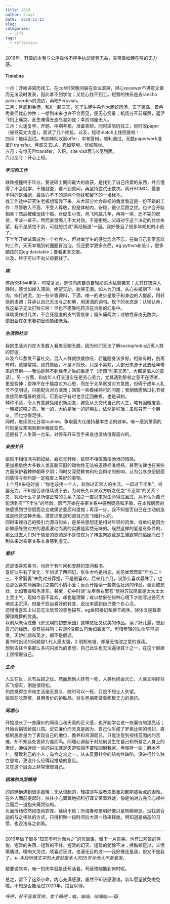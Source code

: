 ```yaml
---
title: 2019
author: Jiayi
date: '2019-12-12'
slug:
categories:
  - Life
tags:
  - reflection
---
```


  2019年，野蛮的本我与公序良俗不停争执却徒劳无益，夹带着如鲠在喉的无力感。  

#### Timeline  
  一月：开始递简历找工。在coh时常晚间躲在会议室哭，担心reviewer不满意文章而无法及时发表，因此拿不到学位；又忧心找不到工。短暂的快乐是去rancho palos verdes的海边，再吃Peruvian。  
  二月：月底到香港，和K一起三天，吃了生肠牛杂炸大肠蛇肉汤，去了离岛，景色秀美但忧心忡忡：一想到未来也许不会再见，便无心赏景；机场分开前痛哭，返沪飞机上痛哭。此生难得丑态尽显如是；幸而邻座无人。  
  三月：火速复学、开题、中期考核，准备答辩。同时递简历找工，同时改paper（被骂英文太差）。面试了几个岗位。以及，程瑶match上住院医啦！  
  四月：继续面试。有如神助收到offer，中旬答辩，顺利通过。无数paperwork准备j1 transfer。月底又去LA，宛如梦境、恍如隔世。  
  五月：有惊无险transfer，入职。site visit再与K见到面。  
  六月至今：开心上班。  

#### *学习和工作*  
跌跌撞撞终于毕业。要说硕士期间最大的收获，是找到了自己热爱的东西，并且懂得了不会就学，不懂就查，查不到就问，再坚持尝试无数次。离开SCMC，最舍不得的是潘姐，最放心不下的是两个师妹和留下的一堆标本。  
找工作途中研究生老板想留我下来。从大部分社会审视的角度看这是一份不错的工作：尽管收入不高、不受人尊敬，但是体制内，安稳，很少后顾之忧。也许会开始相亲？然后被催促结个婚，仓促生小孩，鸡飞狗跳几年，再痒一痒，还不完的房贷，平淡一辈子。然而直觉哪儿不太对劲，于是拒绝。父母对于这个决定的丝丝失望，我不是感觉不到，可就想试试“离经叛道”一回。我好像当了很多年规矩的小孩了。  
下半年开始试着成为一个社会人，但对做学生的感觉念念不忘。在做自己非常喜欢的工作，天天幸福到转圈圈冒泡泡。但还要学更多东西，eg python和统计，更多酷炫的包eg datatable；要看更多文献。  
以及，终于可以不向父母要钱了。    

#### *病*  
停药SSRI半年多，时常复发，羞愧内疚自责自轻如洪水猛兽袭来；尤其在夜深人静时，感觉如掉入深渊，绝望无助，欲哭无泪。如人为刀俎，从心尖被割下一块肉，摔打成泥，加一些辛香调料，下酒。唯一的进步是敢于和身边的人提起，用轻快的语调；并承认自己无法与之和解，用潇洒的词句。现下的状态是：认输认命，我这辈子无法打败它啦！但也不愿靠吃药活在治愈的幻象中。  
哮喘发作过几次，不会死程度的支气管痉挛；偏头痛两次；过敏性鼻炎无数次。  
依旧会在冬末春初出现情绪低落。  

#### *生活和社交*  
我的生活大约在大多数人看来无聊无趣，因为他们无法了解sociophobia远离人群的舒适。  
以及今年愈发不喜社交，混入人群就欲聋欲哑，若能隐身该多好。相聚有时，别离有时，遗憾常常。究其原因，不是不擅长，只是不喜欢，大部分来源于此去经年带来的恐惧——我怕是熬不到经年之后的重逢了（所谓“别来无恙”，大都是骗人的童话）。另一方面，和成年人打交道实在是劳心劳力，尤其遇到醉翁之意不在酒者，更是费神；费神不在于揣度对方心思，而在于太早察觉对方意图，但碍于成年人礼节不便明说，只能配合对方演戏；回答一些模棱两可的问题；我倒情愿略过礼节被直接简单粗暴的提问。可我似乎有时也会迂回曲折，也是讽刺。  
种种不适，令人有意避免结识新朋友，避免从头交代自己的人生，略有因噎废食、一朝被蛇咬之意。唯一的，大约是唯一的好朋友，依然是程瑶；虽然只有一个朋友，但也觉得足够。  
同时，继续优化日常routine，争取最大化维持基本生活的效率。唯一感到萧索的时刻是豆浆喝到剩半桶就变质。  
还拥有了人生第一台车。对停车开车苦手来说也没啥值得高兴的。  

#### *亲密关系*
依然不相信蒲苇韧如丝、磐石无转移，依然不相信浩浩汤汤的情感。  
更加相信绝大多数人类喜新厌旧的动物性无法被道德标准桎梏，甚至法律也在某些方面保护着种种朝晖夕阴；同时又深受教育和社会舆论的影响，认为公序良俗层面的感情与契约是一定程度上美好的事物。  
上个月K来电时说：“你也该找一个人，和你过正常人的生活，一起过下半生”，听罢无力，不知是否该继续说下去，为何长久以来双方听之任之“不正常”的关系？又，究竟什么才是所谓正常的关系？加之一直以来对生命得过且过，从不认为自己能活到有“下半生”的年龄。因而开始在亲密关系中感到疑惑和矛盾，在本我层面的快感换到世俗层面会变成痛苦委屈和遗憾；再深一步，我不知是否自己在主动创造或是欣赏这种矛盾。潜意识里是知道自己在飞蛾扑火的。  
同时审视自己的吸引力源自何处，是某些思想还是相对年轻的肉体，或单纯是因为新鲜感导致对方的激素波动而我的实质是索然无味的。既然这样的爱是有条件的，那么过去人们对于情爱的歌颂是不是仅仅为了掩盖肉欲或是生殖欲望的谄媚而已？  
到头来对亲密关系本身感到虚无。  

#### *爱好*
还是很喜欢看书，也终于有时间和安静的空间看书。  
喜好似乎有了变化：年初读了西厢记，张生大约是初恋，初见崔莺莺即“年方二十三，不曾娶妻”未免过分莽撞，不是很喜欢。后来几个月，没那么喜欢晏殊了，也没那么喜欢简奥斯汀之类的小情小爱；反而开始读一些恢弘壮阔的作品，豪迈或悲壮，比如曹操和毛泽东。甚至，初中时读“左牵黄右擎苍”觉得苏轼简直是太太太太土里土气，现如今虽不喜欢，却也能理解；难以想象在何种心境下才能写出苍茫大地谁主沉浮。但羞于启齿喜好的转变，说出来感到自己像个负心汉。  
还慢慢喜欢上以前无法欣赏的景色描写，eg岳阳楼记和滕王阁序。骈体文是戴着脚镣跳舞的优美。  
以前从未读过像《房思琪的初恋乐园》这样悲壮又优美的作品。读了好几遍，想到自己的经历，竟有些共鸣；只是K没那么巧舌如簧罢了。可惜年轻的生命早早凋零，天妒红颜和英才，都不是假话。  
看书时出现的问题是1.代入感太强，2.明知有错、却毫无悔改之意的误读。  
想到古往今来那么多闪闪发光的思想，自己此生也无法遍读其十之一，在这个层面上很憎恨自己。  

#### *生命*
人生在世，总有后顾之忧。然而想到人终有一死，人类也终会灭亡，人类文明终将灰飞烟灭，倒是很轻松。  
仍然觉得生命和生活毫无意义，随时可以一死，只是不想让人失望。  
依然在吃燕窝，且用贵价的护肤品，对生老病死做着积极无力的抵抗。  

#### *同理心*
开始滋长了一些廉价的同理心和天真的正义感，也开始学会说一些廉价的漂亮话；开始会捐钱给孤儿院。说它廉价而天真是因为，自己似乎成了罗素比喻的贵妇，直接的施舍是为了表现自己的地位、教养和资源而已。只能注意到视线范围内的苦难，却不知远处丧钟为谁而鸣。同理心源起于对悲剧发生在自己和所爱之人身上的担忧，通俗迷信一些的讲法就是天道轮回不要轮回到我家。再难听一些：麻木不仁，精致利己的小人；乌合之众之一，从未反思社会的结构性缺陷，没进行什么独立思考，更没什么经得起推敲的意见。  
又在这个层面上非常憎恨自己。  

#### *困难和负面情绪*
的的确确遇到很多困难；无从谈起的，轻描淡写或者浓墨重彩都能被妆点的困难。在外人面前提起时，往往小心翼翼地插科打诨又带着戏谑，像是怕对方完全心领神会而后一道抱头痛哭似的。  
负面情绪依然如霪雨霏霏，延绵不绝；所谓春和景明好像只是转瞬即逝。没找到合适的与之相处的方式，只得积聚一段时间后大哭一场来释放。明知道是病态的习惯，也没法与之剥离。  

---

2019年做了很多“知其不可为而为之”的荒唐事，留下一片荒芜。也有过短暂的喜悦、短暂的失落、短暂的不甘、短暂的幻灭、短暂的犹豫不决；捶胸顿足过，义愤填膺过，嚎啕大哭过，欣喜若狂过，也漫无目的过——我好像还是我，但又不是我了。**←** *本段矫情文字的大意就是本人的26岁与他人不差毫发。*    

若要说庆幸，唯一的庆幸就是还苟活着。苟延残喘能到何时呢。  

总之，留下了这条小命，内心充满感激，虽然不知该感激谁。新年愿望就免啦免啦。不知是否能活过2020年，拭目以待。  

*呼呼，好不容易写完，卖个萌吧：喵，喵喵，喵喵喵~~:joy_cat:*  


